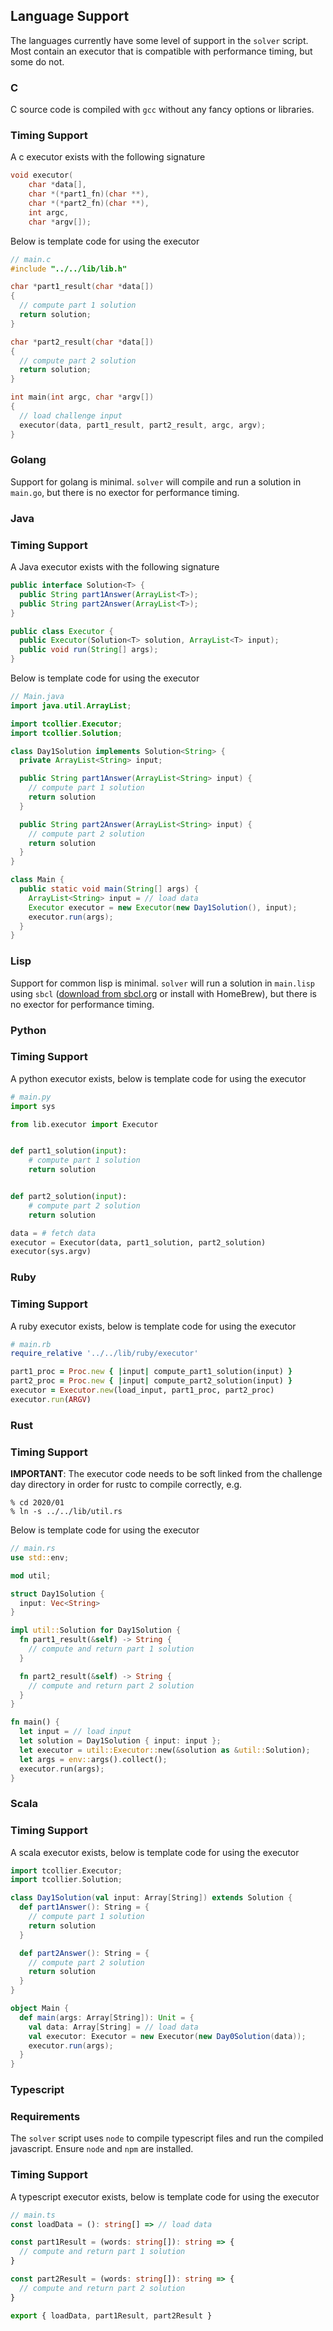 ## Language Support

The languages currently have some level of support in the `solver` script. Most contain an executor that is compatible with performance timing, but some do not.

### C

C source code is compiled with `gcc` without any fancy options or libraries.

### Timing Support

A c executor exists with the following signature

```c
void executor(
    char *data[],
    char *(*part1_fn)(char **),
    char *(*part2_fn)(char **),
    int argc,
    char *argv[]);
```

Below is template code for using the executor

```c
// main.c
#include "../../lib/lib.h"

char *part1_result(char *data[])
{
  // compute part 1 solution
  return solution;
}

char *part2_result(char *data[])
{
  // compute part 2 solution
  return solution;
}

int main(int argc, char *argv[])
{
  // load challenge input
  executor(data, part1_result, part2_result, argc, argv);
}
```

### Golang

Support for golang is minimal. `solver` will compile and run a solution in `main.go`, but there is no exector for performance timing.

### Java

### Timing Support

A Java executor exists with the following signature

```java
public interface Solution<T> {
  public String part1Answer(ArrayList<T>);
  public String part2Answer(ArrayList<T>);
}

public class Executor {
  public Executor(Solution<T> solution, ArrayList<T> input);
  public void run(String[] args);
}
```

Below is template code for using the executor

```java
// Main.java
import java.util.ArrayList;

import tcollier.Executor;
import tcollier.Solution;

class Day1Solution implements Solution<String> {
  private ArrayList<String> input;

  public String part1Answer(ArrayList<String> input) {
    // compute part 1 solution
    return solution
  }

  public String part2Answer(ArrayList<String> input) {
    // compute part 2 solution
    return solution
  }
}

class Main {
  public static void main(String[] args) {
    ArrayList<String> input = // load data
    Executor executor = new Executor(new Day1Solution(), input);
    executor.run(args);
  }
}
```

### Lisp

Support for common lisp is minimal. `solver` will run a solution in `main.lisp` using `sbcl` ([download from sbcl.org](http://www.sbcl.org/) or install with HomeBrew), but there is no exector for performance timing.

### Python

### Timing Support

A python executor exists, below is template code for using the executor

```python
# main.py
import sys

from lib.executor import Executor


def part1_solution(input):
    # compute part 1 solution
    return solution


def part2_solution(input):
    # compute part 2 solution
    return solution

data = # fetch data
executor = Executor(data, part1_solution, part2_solution)
executor(sys.argv)
```

### Ruby

### Timing Support

A ruby executor exists, below is template code for using the executor

```ruby
# main.rb
require_relative '../../lib/ruby/executor'

part1_proc = Proc.new { |input| compute_part1_solution(input) }
part2_proc = Proc.new { |input| compute_part2_solution(input) }
executor = Executor.new(load_input, part1_proc, part2_proc)
executor.run(ARGV)
```

### Rust

### Timing Support

**IMPORTANT**: The executor code needs to be soft linked from the challenge day directory in order for rustc to compile correctly, e.g.

```
% cd 2020/01
% ln -s ../../lib/util.rs
```

Below is template code for using the executor

```rs
// main.rs
use std::env;

mod util;

struct Day1Solution {
  input: Vec<String>
}

impl util::Solution for Day1Solution {
  fn part1_result(&self) -> String {
    // compute and return part 1 solution
  }

  fn part2_result(&self) -> String {
    // compute and return part 2 solution
  }
}

fn main() {
  let input = // load input
  let solution = Day1Solution { input: input };
  let executor = util::Executor::new(&solution as &util::Solution);
  let args = env::args().collect();
  executor.run(args);
}
```

### Scala

### Timing Support

A scala executor exists, below is template code for using the executor

```scala
import tcollier.Executor;
import tcollier.Solution;

class Day1Solution(val input: Array[String]) extends Solution {
  def part1Answer(): String = {
    // compute part 1 solution
    return solution
  }

  def part2Answer(): String = {
    // compute part 2 solution
    return solution
  }
}

object Main {
  def main(args: Array[String]): Unit = {
    val data: Array[String] = // load data
    val executor: Executor = new Executor(new Day0Solution(data));
    executor.run(args);
  }
}
```

### Typescript

### Requirements

The `solver` script uses `node` to compile typescript files and run the compiled javascript. Ensure `node` and `npm` are installed.

### Timing Support

A typescript executor exists, below is template code for using the executor

```ts
// main.ts
const loadData = (): string[] => // load data

const part1Result = (words: string[]): string => {
  // compute and return part 1 solution
}

const part2Result = (words: string[]): string => {
  // compute and return part 2 solution
}

export { loadData, part1Result, part2Result }
```
